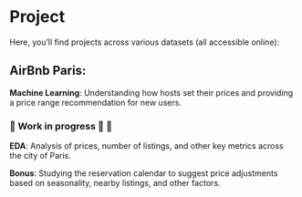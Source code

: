 # Project

Here, you’ll find projects across various datasets (all accessible online):


## AirBnb Paris:

**Machine Learning**: Understanding how hosts set their prices and providing a price range recommendation for new users.

### 🚧 Work in progress 🔨 🚧
**EDA**: Analysis of prices, number of listings, and other key metrics across the city of Paris.

**Bonus**: Studying the reservation calendar to suggest price adjustments based on seasonality, nearby listings, and other factors.
